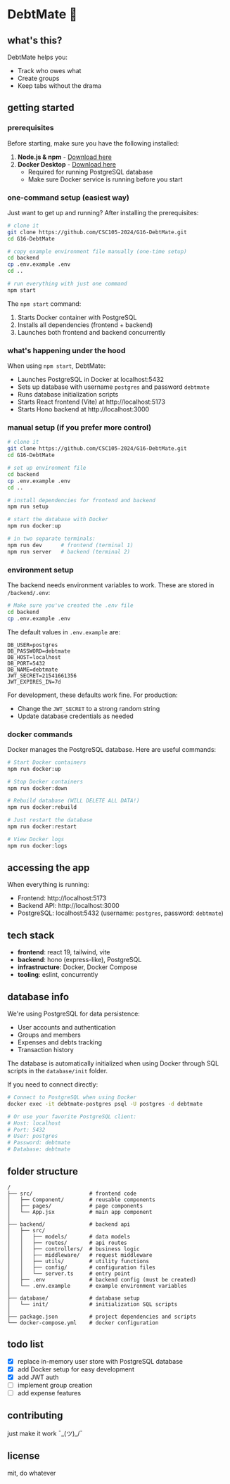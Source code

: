 # DebtMate 💸

## what's this?

DebtMate helps you:

- Track who owes what
- Create groups
- Keep tabs without the drama

## getting started

### prerequisites

Before starting, make sure you have the following installed:

1. **Node.js & npm** - [Download here](https://nodejs.org/)
2. **Docker Desktop** - [Download here](https://www.docker.com/products/docker-desktop/)
   - Required for running PostgreSQL database
   - Make sure Docker service is running before you start

### one-command setup (easiest way)

Just want to get up and running? After installing the prerequisites:

```bash
# clone it
git clone https://github.com/CSC105-2024/G16-DebtMate.git
cd G16-DebtMate

# copy example environment file manually (one-time setup)
cd backend
cp .env.example .env
cd ..

# run everything with just one command
npm start
```

The `npm start` command:

1. Starts Docker container with PostgreSQL
2. Installs all dependencies (frontend + backend)
3. Launches both frontend and backend concurrently

### what's happening under the hood

When using `npm start`, DebtMate:

- Launches PostgreSQL in Docker at localhost:5432
- Sets up database with username `postgres` and password `debtmate`
- Runs database initialization scripts
- Starts React frontend (Vite) at http://localhost:5173
- Starts Hono backend at http://localhost:3000

### manual setup (if you prefer more control)

```bash
# clone it
git clone https://github.com/CSC105-2024/G16-DebtMate.git
cd G16-DebtMate

# set up environment file
cd backend
cp .env.example .env
cd ..

# install dependencies for frontend and backend
npm run setup

# start the database with Docker
npm run docker:up

# in two separate terminals:
npm run dev      # frontend (terminal 1)
npm run server   # backend (terminal 2)
```

### environment setup

The backend needs environment variables to work. These are stored in `/backend/.env`:

```bash
# Make sure you've created the .env file
cd backend
cp .env.example .env
```

The default values in `.env.example` are:

```
DB_USER=postgres
DB_PASSWORD=debtmate
DB_HOST=localhost
DB_PORT=5432
DB_NAME=debtmate
JWT_SECRET=21541661356
JWT_EXPIRES_IN=7d
```

For development, these defaults work fine. For production:

- Change the `JWT_SECRET` to a strong random string
- Update database credentials as needed

### docker commands

Docker manages the PostgreSQL database. Here are useful commands:

```bash
# Start Docker containers
npm run docker:up

# Stop Docker containers
npm run docker:down

# Rebuild database (WILL DELETE ALL DATA!)
npm run docker:rebuild

# Just restart the database
npm run docker:restart

# View Docker logs
npm run docker:logs
```

## accessing the app

When everything is running:

- Frontend: http://localhost:5173
- Backend API: http://localhost:3000
- PostgreSQL: localhost:5432 (username: `postgres`, password: `debtmate`)

## tech stack

- **frontend**: react 19, tailwind, vite
- **backend**: hono (express-like), PostgreSQL
- **infrastructure**: Docker, Docker Compose
- **tooling**: eslint, concurrently

## database info

We're using PostgreSQL for data persistence:

- User accounts and authentication
- Groups and members
- Expenses and debts tracking
- Transaction history

The database is automatically initialized when using Docker through SQL scripts in the `database/init` folder.

If you need to connect directly:

```bash
# Connect to PostgreSQL when using Docker
docker exec -it debtmate-postgres psql -U postgres -d debtmate

# Or use your favorite PostgreSQL client:
# Host: localhost
# Port: 5432
# User: postgres
# Password: debtmate
# Database: debtmate
```

## folder structure

```
/
├── src/                  # frontend code
│   ├── Component/        # reusable components
│   ├── pages/            # page components
│   └── App.jsx           # main app component
│
├── backend/              # backend api
│   ├── src/
│   │   ├── models/       # data models
│   │   ├── routes/       # api routes
│   │   ├── controllers/  # business logic
│   │   ├── middleware/   # request middleware
│   │   ├── utils/        # utility functions
│   │   ├── config/       # configuration files
│   │   └── server.ts     # entry point
│   ├── .env              # backend config (must be created)
│   └── .env.example      # example environment variables
│
├── database/             # database setup
│   └── init/             # initialization SQL scripts
│
├── package.json          # project dependencies and scripts
└── docker-compose.yml    # docker configuration
```

## todo list

- [x] replace in-memory user store with PostgreSQL database
- [x] add Docker setup for easy development
- [x] add JWT auth
- [ ] implement group creation
- [ ] add expense features

## contributing

just make it work ¯\_(ツ)\_/¯

## license

mit, do whatever

